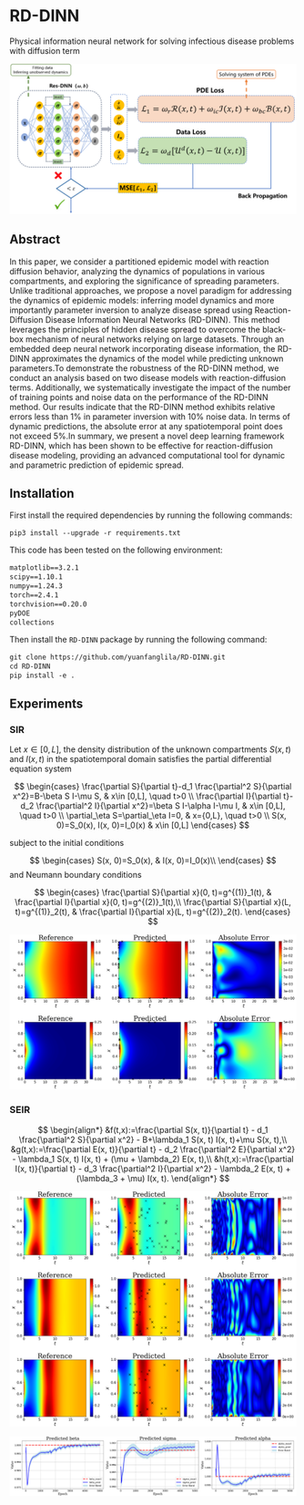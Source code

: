 # RD-DINN
Physical information neural network for solving infectious disease problems with diffusion term

![master_figure-2](Figures/RD_DINN_Architecture.png)


## Abstract
In this paper, we consider a partitioned epidemic model with  reaction diffusion behavior, analyzing the dynamics of populations in various compartments, and exploring the significance of spreading parameters. Unlike traditional approaches, we propose a novel paradigm for addressing the dynamics of epidemic models: inferring model dynamics and more importantly parameter inversion to analyze disease spread using Reaction-Diffusion Disease Information Neural Networks (RD-DINN). This method leverages the principles of hidden disease spread to overcome the black-box mechanism of neural networks relying on large datasets. Through an embedded deep neural network incorporating disease information, the RD-DINN approximates the dynamics of the model while predicting unknown parameters.To demonstrate the robustness of the RD-DINN method, we conduct an analysis based on two disease models with reaction-diffusion terms. Additionally, we systematically investigate the impact of the number of training points and noise data on the performance of the RD-DINN method. Our results indicate that the RD-DINN method exhibits relative errors less than $1\%$ in parameter inversion with $10\%$ noise data. In terms of dynamic predictions, the absolute error at any spatiotemporal point does not exceed $5\%$.In summary, we present a novel deep learning framework RD-DINN, which has been shown to be effective for reaction-diffusion disease modeling, providing an advanced computational tool for dynamic and parametric prediction of epidemic spread.

## Installation

First install the required dependencies by running the following commands:

```
pip3 install --upgrade -r requirements.txt
```

This code has been tested on the following environment:

```
matplotlib==3.2.1
scipy==1.10.1	
numpy==1.24.3
torch==2.4.1
torchvision==0.20.0
pyDOE
collections
```

Then install the `RD-DINN` package by running the following command:

```
git clone https://github.com/yuanfanglila/RD-DINN.git
cd RD-DINN
pip install -e .
```

## Experiments

### SIR

Let $x\in [0,L]$, the density distribution of the unknown compartments $S(x,t)$ and $I(x,t)$ in the spatiotemporal domain satisfies the partial differential equation system

$$
\begin{cases}
	\frac{\partial S}{\partial t}-d_1 \frac{\partial^2 S}{\partial x^2}=B-\beta S I-\mu S, & x\in [0,L], \quad t>0 \\
	\frac{\partial I}{\partial t}-d_2 \frac{\partial^2 I}{\partial x^2}=\beta S I-\alpha I-\mu I, & x\in [0,L],  \quad t>0 \\
	\partial_\eta S=\partial_\eta I=0, & x={0,L}, \quad t>0 \\
	S(x, 0)=S_0(x), I(x, 0)=I_0(x) & x\in [0,L]
\end{cases}
$$

subject to  the initial conditions

$$
\begin{cases}
		S(x, 0)=S_0(x), & I(x, 0)=I_0(x)\\
\end{cases}
$$
and Neumann boundary conditions

$$
\begin{cases}
		\frac{\partial S}{\partial x}(0, t)=g^{(1)}_1(t), & 
		\frac{\partial I}{\partial x}(0, t)=g^{(2)}_1(t),\\
		\frac{\partial S}{\partial x}(L, t)=g^{(1)}_2(t), & 
		\frac{\partial I}{\partial x}(L, t)=g^{(2)}_2(t).
\end{cases}
$$

![master_figure-2](Figures/SIR_Direct_Problem_Prediction.png)

### SEIR

$$
\begin{align*}
	&f(t,x):=\frac{\partial S(x, t)}{\partial t} - d_1 \frac{\partial^2 S}{\partial x^2} - B+\lambda_1 S(x, t) I(x, t)+\mu S(x, t),\\
	&g(t,x):=\frac{\partial E(x, t)}{\partial t} - d_2 \frac{\partial^2 E}{\partial x^2} - \lambda_1 S(x, t) I(x, t) + (\mu + \lambda_2) E(x, t),\\
	&h(t,x):=\frac{\partial I(x, t)}{\partial t} - d_3 \frac{\partial^2 I}{\partial x^2} - \lambda_2 E(x, t) + (\lambda_3 + \mu) I(x, t).
\end{align*}
$$

![master_figure-2](Figures/SEIR_Inverse_Problem_Prediction.png)

![master_figure-2](Figures/SEIR_Inverse_Problem_Parameter_inversion.png)















